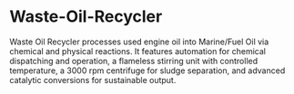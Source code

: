 # Waste-Oil-Recycler
Waste Oil Recycler processes used engine oil into Marine/Fuel Oil via chemical and physical reactions. It features automation for chemical dispatching and operation, a flameless stirring unit with controlled temperature, a 3000 rpm centrifuge for sludge separation, and advanced catalytic conversions for sustainable output.
